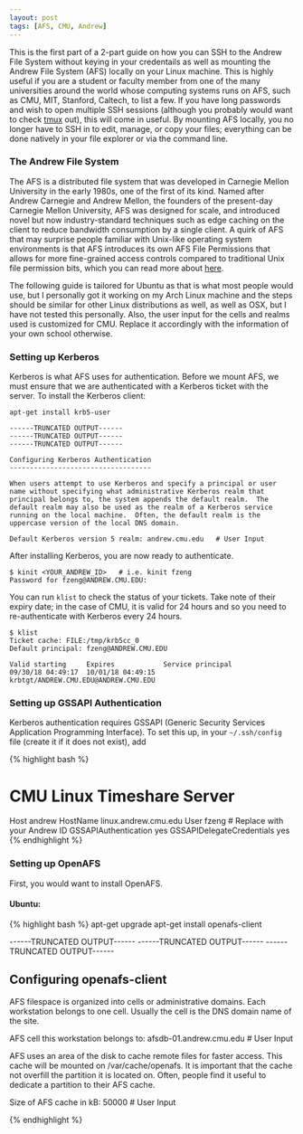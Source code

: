 ```yaml
---
layout: post
tags: [AFS, CMU, Andrew]
---
```

This is the first part of a 2-part guide on how you can SSH to the Andrew File System without keying in your credentails as well as mounting the Andrew File System (AFS) locally on your Linux machine. This is highly useful if you are a student or faculty member from one of the many universities around the world whose computing systems runs on AFS, such as CMU, MIT, Stanford, Caltech, to list a few. If you have long passwords and wish to open multiple SSH sessions (although you probably would want to check [tmux](https://www.ocf.berkeley.edu/~ckuehl/tmux/) out), this will come in useful. By mounting AFS locally, you no longer have to SSH in to edit, manage, or copy your files; everything can be done natively in your file explorer or via the command line.

### The Andrew File System
The AFS is a distributed file system that was developed in Carnegie Mellon University in the early 1980s, one of the first of its kind. Named after Andrew Carnegie and Andrew Mellon, the founders of the present-day Carnegie Mellon University, AFS was designed for scale, and introduced novel but now industry-standard techniques such as edge caching on the client to reduce bandwidth consumption by a single client. A quirk of AFS that may surprise people familiar with Unix-like operating
system environments is that AFS introduces its own AFS File Permissions that allows for more fine-grained access controls compared to traditional Unix file permission bits, which you can read more about [here](https://computing.cs.cmu.edu/help-support/afs-acls.html).

The following guide is tailored for Ubuntu as that is what most people would use, but I personally got it working on my Arch Linux machine and the steps should be similar for other Linux distributions as well, as well as OSX, but I have not tested this personally. Also, the user input for the cells and realms used is customized for CMU. Replace it accordingly with the information of your own school otherwise.

### Setting up Kerberos
Kerberos is what AFS uses for authentication. Before we mount AFS, we must ensure that we are authenticated with a Kerberos ticket with the server. To install the Kerberos client:

```
apt-get install krb5-user

------TRUNCATED OUTPUT------
------TRUNCATED OUTPUT------
------TRUNCATED OUTPUT------

Configuring Kerberos Authentication
-----------------------------------

When users attempt to use Kerberos and specify a principal or user name without specifying what administrative Kerberos realm that principal belongs to, the system appends the default realm.  The default realm may also be used as the realm of a Kerberos service running on the local machine.  Often, the default realm is the uppercase version of the local DNS domain.

Default Kerberos version 5 realm: andrew.cmu.edu   # User Input
```

After installing Kerberos, you are now ready to authenticate.

```
$ kinit <YOUR_ANDREW_ID>   # i.e. kinit fzeng
Password for fzeng@ANDREW.CMU.EDU:
```

You can run `klist` to check the status of your tickets. Take note of their expiry date; in the case of CMU, it is valid for 24 hours and so you need to re-authenticate with Kerberos every 24 hours.

```
$ klist
Ticket cache: FILE:/tmp/krb5cc_0
Default principal: fzeng@ANDREW.CMU.EDU

Valid starting     Expires            Service principal
09/30/18 04:49:17  10/01/18 04:49:15  krbtgt/ANDREW.CMU.EDU@ANDREW.CMU.EDU
```

### Setting up GSSAPI Authentication
Kerberos authentication requires GSSAPI (Generic Security Services Application Programming Interface). To set this up, in your `~/.ssh/config` file (create it if it does not exist), add

{% highlight bash %}
# CMU Linux Timeshare Server
Host andrew
  HostName linux.andrew.cmu.edu
  User fzeng # Replace with your Andrew ID
  GSSAPIAuthentication yes
  GSSAPIDelegateCredentials yes
{% endhighlight %}


### Setting up OpenAFS
First, you would want to install OpenAFS.

#### Ubuntu:
{% highlight bash %}
apt-get upgrade
apt-get install openafs-client

------TRUNCATED OUTPUT------
------TRUNCATED OUTPUT------
------TRUNCATED OUTPUT------

Configuring openafs-client
--------------------------
AFS filespace is organized into cells or administrative domains. Each workstation belongs to one cell.  Usually the cell is the DNS domain name of the site.

AFS cell this workstation belongs to: afsdb-01.andrew.cmu.edu   # User Input

AFS uses an area of the disk to cache remote files for faster access.  This cache will be mounted on /var/cache/openafs.  It is important that the cache not overfill the partition it is located on.  Often, people find it useful to dedicate a partition to their AFS cache.

Size of AFS cache in kB: 50000   # User Input

{% endhighlight %}











